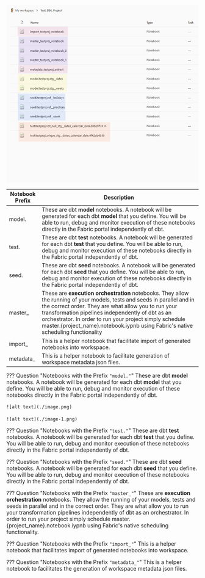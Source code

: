 ![notebooks](/assets/images/notebooks.png)

| Notebook Prefix | Description               |
| --------------- | --------------------------|
|  model.         |  These are dbt **model** notebooks. A notebook will be generated for each dbt **model** that you define. You will be able to run, debug and monitor execution of these notebooks directly in the Fabric portal independently of dbt.|
|  test.          |  These are dbt **test** notebooks. A notebook will be generated for each dbt **test** that you define. You will be able to run, debug and monitor execution of these notebooks directly in the Fabric portal independently of dbt. |
|  seed.          |  These are dbt **seed** notebooks. A notebook will be generated for each dbt **seed** that you define. You will be able to run, debug and monitor execution of these notebooks directly in the Fabric portal independently of dbt.|
|  master_        |  These are **execution orchestration** notebooks. They allow the running of your models, tests and seeds in parallel and in the correct order. They are what allow you to run your transformation pipelines independently of dbt as an orchestrator. In order to run your project simply schedule master.{project_name}.notebook.iypnb using Fabric's native scheduling functionality |
|  import_        |  This is a helper notebook that facilitate import of generated notebooks into workspace.  |
|  metadata_      |  This is a helper notebook to facilitate generation of workspace metadata json files.    |


??? Question "Notebooks with the Prefix `"model."`"
    These are dbt **model** notebooks. A notebook will be generated for each dbt **model** that you define. You will be able to run, debug and monitor execution of these notebooks directly in the Fabric portal independently of dbt.

    ![alt text](./image.png)

    ![alt text](./image-1.png)

??? Question "Notebooks with the Prefix `"test."`"
    These are dbt **test** notebooks. A notebook will be generated for each dbt **test** that you define. You will be able to run, debug and monitor execution of these notebooks directly in the Fabric portal independently of dbt.

??? Question "Notebooks with the Prefix `"seed."`"
    These are dbt **seed** notebooks. A notebook will be generated for each dbt **seed** that you define. You will be able to run, debug and monitor execution of these notebooks directly in the Fabric portal independently of dbt.

??? Question "Notebooks with the Prefix `"master_"`"
    These are **execution orchestration** notebooks. They allow the running of your models, tests and seeds in parallel and in the correct order. They are what allow you to run your transformation pipelines independently of dbt as an orchestrator. In order to run your project simply schedule master.{project_name}.notebook.iypnb using Fabric's native scheduling functionality.

??? Question "Notebooks with the Prefix `"import_"`"
    This is a helper notebook that facilitates import of generated notebooks into workspace.

??? Question "Notebooks with the Prefix `"metadata_"`"
    This is a helper notebook to facilitates the generation of workspace metadata json files.